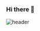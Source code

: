 ### Hi there 👋

<!--
**jungwoo3490/jungwoo3490** is a ✨ _special_ ✨ repository because its `README.md` (this file) appears on your GitHub profile.

Here are some ideas to get you started:

- 🔭 I’m currently working on ...
- 🌱 I’m currently learning ...
- 👯 I’m looking to collaborate on ...
- 🤔 I’m looking for help with ...
- 💬 Ask me about ...
- 📫 How to reach me: ...
- 😄 Pronouns: ...
- ⚡ Fun fact: ...
-->
<!-- 헤더 -->
![header](https://capsule-render.vercel.app/api?type=slice&color=auto&height=200&section=header&text=Hello&desc=I'm%20JungWoo&fontSize=60&rotate=14&fontAlignY=25&fontAlign=75&descAlignY=43&descAlign=80)
